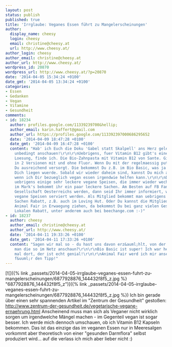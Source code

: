 ```yaml
---
layout: post
status: publish
published: true
title: 'Irrglaube: Veganes Essen führt zu Mangelerscheinungen'
author:
  display_name: cheesy
  login: cheesy
  email: christine@cheesy.at
  url: http://www.cheesy.at/
author_login: cheesy
author_email: christine@cheesy.at
author_url: http://www.cheesy.at/
wordpress_id: 20870
wordpress_url: http://www.cheesy.at/?p=20870
date: '2014-04-05 15:34:24 +0100'
date_gmt: '2014-04-05 13:34:24 +0100'
categories:
- Essen
- Gedanken
- Vegan
- Vitamine
- Gesundheit
comments:
- id: 18234
  author: profiles.google.com/11339239700&hellip;
  author_email: karin.haffert@gmail.com
  author_url: https://profiles.google.com/113392397000686295652
  date: '2014-04-09 18:47:28 +0100'
  date_gmt: '2014-04-09 16:47:28 +0100'
  content: "Hab' ich Euch die Doku 'Gabel statt Skalpell' ans Herz gelegt? Wenn nicht,
    unbedingt anschauen!\r\n\r\nUebrigens, fuer Vitamin B12 gibt's eine sehr praktische
    Loesung, finde ich. Die Bio-Zahnpasta mit Vitamin B12 von Sante. Gibt es mittlerweile
    in 2 Versionen mit und ohne Fluor. Wenn Du mit der regelmaessig putzt, dann bist
    Du ausreichend versorgt. Die bekommst Du z.B. im Bio Basic, was ja praktisch fuer
    Dich liegen wuerde. Sobald wir wieder daheim sind, kannst Du mich auch gerne fragen,
    wenn ich Dir bezueglich vegan essen irgendwie helfen kann.\r\n\r\nDas Oben hat
    uebrigens einige sehr leckere vegane Speisen, die immer wieder wechseln. Auch
    im Mark's bekommt ihr ein paar leckere Sachen. Am Besten auf FB Fan von der Veganen
    Gesellschaft Oesterreichs werden, dann seid Ihr immer informiert, wo neuerdings
    vegane Speisen serviert werden. Als Mitglied bekommt man uebrigens auch bei einigen
    Sachen Rabatt, z.B. auch im Loving Hut. Oder Du kannst die Mitgliedschaft bei
    Animal Fair in Erwaegung ziehen, da bekommst Du bei ganz vielen Geschaeften und
    Lokalen Rabatt, unter anderem auch bei beechange.com :-)"
- id: 18237
  author: cheesy
  author_email: christine@cheesy.at
  author_url: http://www.cheesy.at/
  date: '2014-04-11 19:33:26 +0100'
  date_gmt: '2014-04-11 17:33:26 +0100'
  content: "Sagen wir mal so - du hast uns davon erz&auml;hlt, von der Doku. Kann
    man die so im Netz anschaun?\r\n\r\nBio Basic ist super! Ich war heute zum ersten
    mal dort, der ist echt genial!\r\n\r\nAnimal Fair werd ich mir ansehen, danke
    f&uuml;r den Tipp!"
---
```

[![]({% link _passets/2014-04-05-irrglaube-veganes-essen-fuhrt-zu-mangelerscheinungen/6877928876_144432f8f5_z.jpg %} "6877928876\_144432f8f5\_z")]({% link _passets/2014-04-05-irrglaube-veganes-essen-fuhrt-zu-mangelerscheinungen/6877928876_144432f8f5_z.jpg %})
Ich bin gerade über einen sehr spannenden Artikel im "Zentrum der Gesundheit" gestoßen:
http://www.zentrum-der-gesundheit.de/vegetarische-vegane-ernaehrung.html
Anscheinend muss man sich als Veganer nicht wirklich sorgen um irgendwelche Mängel machen - im Gegenteil vegan ist sogar besser. Ich werde mich dennoch umschauen, ob ich Vitamin B12 Kapseln bekommen. Das ist das einzige das im veganen Essen nur in Meeresalgen vorkommt aber theoretisch von einer "gesunden Darmflora" selbst produziert wird... auf die verlass ich mich aber lieber nicht :)
